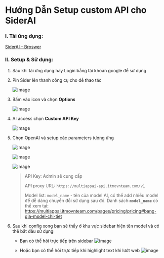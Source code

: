 # Hướng Dẫn Setup custom API cho SiderAI

### I. Tải ứng dụng: 
[SiderAI - Broswer](https://sider.ai/)

### II. Setup & Sử dụng:
1. Sau khi tải ứng dụng hay Login bằng tài khoản google để sử dụng.

2. Pin Sider lên thanh công cụ cho dễ thao tác

   ![image](https://github.com/user-attachments/assets/d35aecc5-0e03-4d2e-b9f4-c66261aef9c9)

3. Bấm vào icon và chọn **Options**

   ![image](https://github.com/user-attachments/assets/41041670-e32a-45e9-93c9-bd3935cc2cdc)

4. AI access chọn **Custom API Key**

   ![image](https://github.com/user-attachments/assets/e5a2e666-710a-4d7f-a85f-e9a426529e02)

5. Chọn OpenAI và setup các parameters tương ứng

   ![image](https://github.com/user-attachments/assets/3da25ccc-ed97-4567-8ed0-eece41636d82)

   ![image](https://github.com/user-attachments/assets/c09232f2-41ec-432c-a9f4-f1a030d312e9)

   ![image](https://github.com/user-attachments/assets/981d6013-78bd-483c-8e1a-062ddb9b9da6)

    > API Key: Admin sẽ cung cấp
    >
    > API proxy URL: `https://multiappai-api.itmovnteam.com/v1`
    > 
    > Model list: `model_name` - tên của model AI, có thể add nhiều model để dễ dàng chuyển đổi sử dụng sau đó. Danh sách **`model_name`** có thể xem tại: https://multiappai.itmovnteam.com/pages/pricing/pricing#bang-gia-model-chi-tiet

6. Sau khi config xong bạn sẽ thấy ở khu vực sidebar hiện tên model và có thể bắt đầu sử dụng

   - Bạn có thể hỏi trực tiếp trên sidebar
   ![image](https://github.com/user-attachments/assets/956401be-9bdc-4c7e-819e-cdf28281ff88)

   - Hoặc bạn có thể hỏi trực tiếp khi highlight text khi lướt web
   ![image](https://github.com/user-attachments/assets/c37308bd-e488-4f0e-a83f-86b72b7fd6ab)









